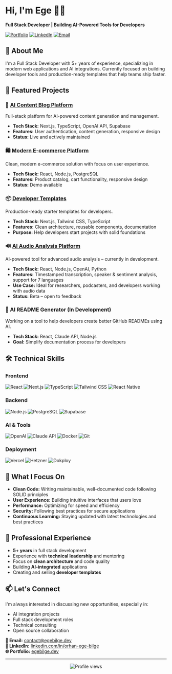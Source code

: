 # Hi, I'm Ege 👨‍💻

**Full Stack Developer | Building AI-Powered Tools for Developers**

[![Portfolio](https://img.shields.io/badge/Portfolio-egebilge.dev-4285F4?style=for-the-badge&logo=google-chrome&logoColor=white)](https://egebilge.dev)
[![LinkedIn](https://img.shields.io/badge/LinkedIn-Connect-0077B5?style=for-the-badge&logo=linkedin&logoColor=white)](https://linkedin.com/in/orhan-ege-bilge)
[![Email](https://img.shields.io/badge/Email-Contact-EA4335?style=for-the-badge&logo=gmail&logoColor=white)](mailto:contact@egebilge.dev)

## 🎯 About Me

I'm a Full Stack Developer with 5+ years of experience, specializing in modern web applications and AI integrations. Currently focused on building developer tools and production-ready templates that help teams ship faster.

## 💼 Featured Projects

### 🤖 [AI Content Blog Platform](https://ai.codebiy.com)
Full-stack platform for AI-powered content generation and management.
- **Tech Stack:** Next.js, TypeScript, OpenAI API, Supabase
- **Features:** User authentication, content generation, responsive design
- **Status:** Live and actively maintained

### 🛍️ [Modern E-commerce Platform](https://petorilab.vercel.app/)
Clean, modern e-commerce solution with focus on user experience.
- **Tech Stack:** React, Node.js, PostgreSQL
- **Features:** Product catalog, cart functionality, responsive design
- **Status:** Demo available

### 📦 [Developer Templates](https://templates.codebiy.com)
Production-ready starter templates for developers.
- **Tech Stack:** Next.js, Tailwind CSS, TypeScript
- **Features:** Clean architecture, reusable components, documentation
- **Purpose:** Help developers start projects with solid foundations

### 🔊 [AI Audio Analysis Platform](https://audio.codebiy.com)
AI-powered tool for advanced audio analysis – currently in development.  
- **Tech Stack:** React, Node.js, OpenAI, Python  
- **Features:** Timestamped transcription, speaker & sentiment analysis, support for 7 languages  
- **Use Case:** Ideal for researchers, podcasters, and developers working with audio data  
- **Status:** Beta – open to feedback

### 🚧 AI README Generator (In Development)
Working on a tool to help developers create better GitHub READMEs using AI.
- **Tech Stack:** React, Claude API, Node.js
- **Goal:** Simplify documentation process for developers

## 🛠️ Technical Skills

### Frontend
![React](https://img.shields.io/badge/React-61DAFB?style=flat-square&logo=react&logoColor=black)
![Next.js](https://img.shields.io/badge/Next.js-000000?style=flat-square&logo=next.js&logoColor=white)
![TypeScript](https://img.shields.io/badge/TypeScript-3178C6?style=flat-square&logo=typescript&logoColor=white)
![Tailwind CSS](https://img.shields.io/badge/Tailwind_CSS-38B2AC?style=flat-square&logo=tailwind-css&logoColor=white)
![React Native](https://img.shields.io/badge/React_Native-61DAFB?style=flat-square&logo=react&logoColor=black)

### Backend
![Node.js](https://img.shields.io/badge/Node.js-339933?style=flat-square&logo=node.js&logoColor=white)
![PostgreSQL](https://img.shields.io/badge/PostgreSQL-336791?style=flat-square&logo=postgresql&logoColor=white)
![Supabase](https://img.shields.io/badge/Supabase-3ECF8E?style=flat-square&logo=supabase&logoColor=white)

### AI & Tools
![OpenAI](https://img.shields.io/badge/OpenAI-412991?style=flat-square&logo=openai&logoColor=white)
![Claude API](https://img.shields.io/badge/Claude_API-7C3AED?style=flat-square&logo=anthropic&logoColor=white)
![Docker](https://img.shields.io/badge/Docker-2496ED?style=flat-square&logo=docker&logoColor=white)
![Git](https://img.shields.io/badge/Git-F05032?style=flat-square&logo=git&logoColor=white)

### Deployment
![Vercel](https://img.shields.io/badge/Vercel-000000?style=flat-square&logo=vercel&logoColor=white)
![Hetzner](https://img.shields.io/badge/Hetzner-D50C2D?style=flat-square&logo=hetzner&logoColor=white)
![Dokploy](https://img.shields.io/badge/Dokploy-2088FF?style=flat-square&logo=deploy&logoColor=white)

## 🎯 What I Focus On

- **Clean Code:** Writing maintainable, well-documented code following SOLID principles
- **User Experience:** Building intuitive interfaces that users love
- **Performance:** Optimizing for speed and efficiency
- **Security:** Following best practices for secure applications
- **Continuous Learning:** Staying updated with latest technologies and best practices

## 🤝 Professional Experience

- **5+ years** in full stack development
- Experience with **technical leadership** and mentoring
- Focus on **clean architecture** and code quality
- Building **AI-integrated** applications
- Creating and selling **developer templates**

## 📫 Let's Connect

I'm always interested in discussing new opportunities, especially in:
- AI integration projects
- Full stack development roles
- Technical consulting
- Open source collaboration

**📧 Email:** contact@egebilge.dev  
**💼 LinkedIn:** [linkedin.com/in/orhan-ege-bilge](https://linkedin.com/in/orhan-ege-bilge)  
**🌐 Portfolio:** [egebilge.dev](https://egebilge.dev)

---

<div align="center">
  <img src="https://komarev.com/ghpvc/?username=egebilge&color=blueviolet&style=flat-square&label=Profile+Views" alt="Profile views" />

